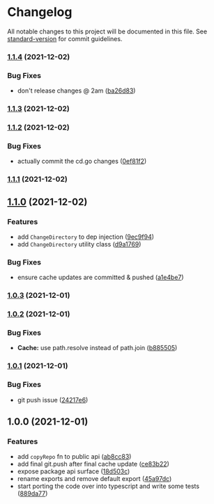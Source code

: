 # Changelog

All notable changes to this project will be documented in this file. See [standard-version](https://github.com/conventional-changelog/standard-version) for commit guidelines.

### [1.1.4](https://github.com/crcarrick/commitmnt/compare/v1.1.3...v1.1.4) (2021-12-02)


### Bug Fixes

* don't release changes @ 2am ([ba26d83](https://github.com/crcarrick/commitmnt/commit/ba26d83327ce16118b7c71b996c399b5fcce4273))

### [1.1.3](https://github.com/crcarrick/commitmnt/compare/v1.1.2...v1.1.3) (2021-12-02)

### [1.1.2](https://github.com/crcarrick/commitmnt/compare/v1.1.1...v1.1.2) (2021-12-02)


### Bug Fixes

* actually commit the cd.go changes ([0ef81f2](https://github.com/crcarrick/commitmnt/commit/0ef81f2bde08008c9ea5093b1a8831440b5b0d32))

### [1.1.1](https://github.com/crcarrick/commitmnt/compare/v1.1.0...v1.1.1) (2021-12-02)

## [1.1.0](https://github.com/crcarrick/commitmnt/compare/v1.0.3...v1.1.0) (2021-12-02)


### Features

* add `ChangeDirectory` to dep injection ([9ec9f94](https://github.com/crcarrick/commitmnt/commit/9ec9f947458f65854af9d141958285d63ff6c69b))
* add `ChangeDirectory` utility class ([d9a1769](https://github.com/crcarrick/commitmnt/commit/d9a1769ed71de9cd483d188bf6d4e75a3784a7ab))


### Bug Fixes

* ensure cache updates are committed & pushed ([a1e4be7](https://github.com/crcarrick/commitmnt/commit/a1e4be7f4b6e4a04b2805391a0c6c94d81fab22c))

### [1.0.3](https://github.com/crcarrick/commitmnt/compare/v1.0.2...v1.0.3) (2021-12-01)

### [1.0.2](https://github.com/crcarrick/commitmnt/compare/v1.0.1...v1.0.2) (2021-12-01)


### Bug Fixes

* **Cache:** use path.resolve instead of path.join ([b885505](https://github.com/crcarrick/commitmnt/commit/b885505e20065c25b3de1cdf2c6c92833d64475f))

### [1.0.1](https://github.com/crcarrick/commitmnt/compare/v1.0.0...v1.0.1) (2021-12-01)


### Bug Fixes

* git push issue ([24217e6](https://github.com/crcarrick/commitmnt/commit/24217e67edf5a2e008406e0680714e8dbd0aac24))

## 1.0.0 (2021-12-01)


### Features

* add `copyRepo` fn to public api ([ab8cc83](https://github.com/crcarrick/commitmnt/commit/ab8cc83b78bdfabc9f96f5aa1e47bcf702821668))
* add final git.push after final cache update ([ce83b22](https://github.com/crcarrick/commitmnt/commit/ce83b22dd9816e5988213234ffe9d9f7b8422ec5))
* expose package api surface ([18d503c](https://github.com/crcarrick/commitmnt/commit/18d503cef7776f921c6e5b2961454c0010b59c2f))
* rename exports and remove default export ([45a97dc](https://github.com/crcarrick/commitmnt/commit/45a97dcfa56cae2385521485a677315380252eb7))
* start porting the code over into typescript and write some tests ([889da77](https://github.com/crcarrick/commitmnt/commit/889da77a22e87efa511b1a5e584672be77cee145))
